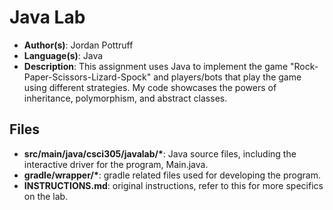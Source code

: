# Java Lab
* **Author(s)**: Jordan Pottruff
* **Language(s)**: Java
* **Description**: This assignment uses Java to implement the game "Rock-Paper-Scissors-Lizard-Spock" and players/bots that play the game using different strategies. My code showcases the powers of inheritance, polymorphism, and abstract classes.
## Files
* **src/main/java/csci305/javalab/\***: Java source files, including the interactive driver for the program, Main.java.
* **gradle/wrapper/\***: gradle related files used for developing the program.
* **INSTRUCTIONS.md**: original instructions, refer to this for more specifics on the lab.

